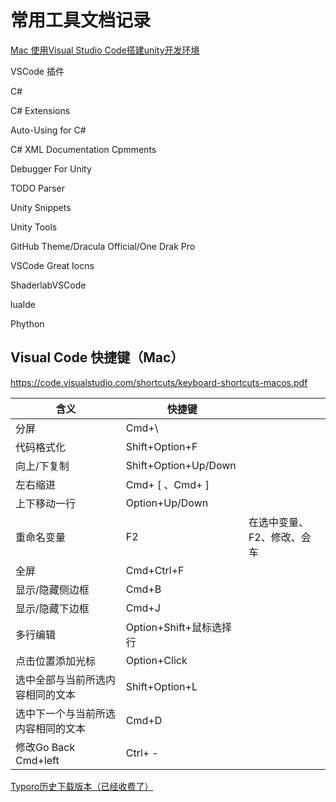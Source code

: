 # 常用工具文档记录

[Mac 使用Visual Studio Code搭建unity开发环境](https://www.jianshu.com/p/7e050c35af98)

VSCode 插件

C#

C# Extensions

Auto-Using for C#

C# XML Documentation Cpmments

Debugger For Unity

TODO Parser

Unity Snippets

Unity Tools

GitHub Theme/Dracula Official/One Drak Pro

VSCode Great Iocns

ShaderlabVSCode

luaIde

Phython


## Visual Code 快捷键（Mac）

https://code.visualstudio.com/shortcuts/keyboard-shortcuts-macos.pdf

| 含义                               | 快捷键                  |                            |
| ---------------------------------- | ----------------------- | -------------------------- |
| 分屏                               | Cmd+\                   |                            |
| 代码格式化                         | Shift+Option+F          |                            |
| 向上/下复制                        | Shift+Option+Up/Down    |                            |
| 左右缩进                           | Cmd+ [ 、Cmd+ ]         |                            |
| 上下移动一行                       | Option+Up/Down          |                            |
| 重命名变量                         | F2                      | 在选中变量、F2、修改、会车 |
| 全屏                               | Cmd+Ctrl+F              |                            |
| 显示/隐藏侧边框                    | Cmd+B                   |                            |
| 显示/隐藏下边框                    | Cmd+J                   |                            |
| 多行编辑                           | Option+Shift+鼠标选择行 |                            |
| 点击位置添加光标                   | Option+Click            |                            |
| 选中全部与当前所选内容相同的文本   | Shift+Option+L          |                            |
| 选中下一个与当前所选内容相同的文本 | Cmd+D                   |                            |
| 修改Go Back Cmd+left               | Ctrl+ -                 |                            |


[Typoro历史下载版本（已经收费了）](https://typora.io/dev_release.html)

